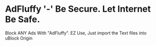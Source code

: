 # AdFluffy '-' Be Secure. Let Internet Be Safe.
Block ANY Ads With "AdFluffy". EZ Use, Just import the Text files into uBlock Origin
